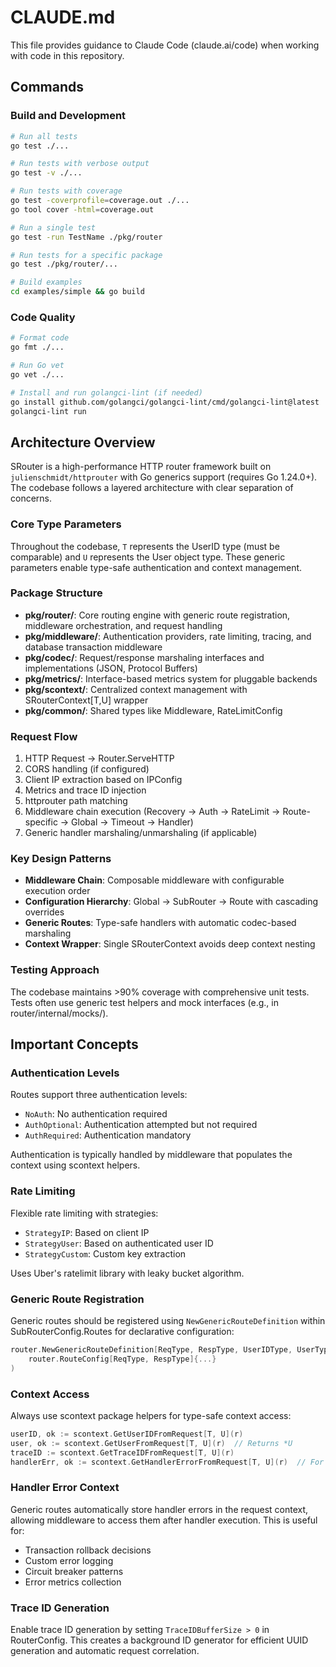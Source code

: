 # CLAUDE.md

This file provides guidance to Claude Code (claude.ai/code) when working with code in this repository.

## Commands

### Build and Development
```bash
# Run all tests
go test ./...

# Run tests with verbose output
go test -v ./...

# Run tests with coverage
go test -coverprofile=coverage.out ./...
go tool cover -html=coverage.out

# Run a single test
go test -run TestName ./pkg/router

# Run tests for a specific package
go test ./pkg/router/...

# Build examples
cd examples/simple && go build
```

### Code Quality
```bash
# Format code
go fmt ./...

# Run Go vet
go vet ./...

# Install and run golangci-lint (if needed)
go install github.com/golangci/golangci-lint/cmd/golangci-lint@latest
golangci-lint run
```

## Architecture Overview

SRouter is a high-performance HTTP router framework built on `julienschmidt/httprouter` with Go generics support (requires Go 1.24.0+). The codebase follows a layered architecture with clear separation of concerns.

### Core Type Parameters
Throughout the codebase, `T` represents the UserID type (must be comparable) and `U` represents the User object type. These generic parameters enable type-safe authentication and context management.

### Package Structure
- **pkg/router/**: Core routing engine with generic route registration, middleware orchestration, and request handling
- **pkg/middleware/**: Authentication providers, rate limiting, tracing, and database transaction middleware
- **pkg/codec/**: Request/response marshaling interfaces and implementations (JSON, Protocol Buffers)
- **pkg/metrics/**: Interface-based metrics system for pluggable backends
- **pkg/scontext/**: Centralized context management with SRouterContext[T,U] wrapper
- **pkg/common/**: Shared types like Middleware, RateLimitConfig

### Request Flow
1. HTTP Request → Router.ServeHTTP
2. CORS handling (if configured)
3. Client IP extraction based on IPConfig
4. Metrics and trace ID injection
5. httprouter path matching
6. Middleware chain execution (Recovery → Auth → RateLimit → Route-specific → Global → Timeout → Handler)
7. Generic handler marshaling/unmarshaling (if applicable)

### Key Design Patterns
- **Middleware Chain**: Composable middleware with configurable execution order
- **Configuration Hierarchy**: Global → SubRouter → Route with cascading overrides
- **Generic Routes**: Type-safe handlers with automatic codec-based marshaling
- **Context Wrapper**: Single SRouterContext avoids deep context nesting

### Testing Approach
The codebase maintains >90% coverage with comprehensive unit tests. Tests often use generic test helpers and mock interfaces (e.g., in router/internal/mocks/).

## Important Concepts

### Authentication Levels
Routes support three authentication levels:
- `NoAuth`: No authentication required
- `AuthOptional`: Authentication attempted but not required
- `AuthRequired`: Authentication mandatory

Authentication is typically handled by middleware that populates the context using scontext helpers.

### Rate Limiting
Flexible rate limiting with strategies:
- `StrategyIP`: Based on client IP
- `StrategyUser`: Based on authenticated user ID
- `StrategyCustom`: Custom key extraction

Uses Uber's ratelimit library with leaky bucket algorithm.

### Generic Route Registration
Generic routes should be registered using `NewGenericRouteDefinition` within SubRouterConfig.Routes for declarative configuration:
```go
router.NewGenericRouteDefinition[ReqType, RespType, UserIDType, UserType](
    router.RouteConfig[ReqType, RespType]{...}
)
```

### Context Access
Always use scontext package helpers for type-safe context access:
```go
userID, ok := scontext.GetUserIDFromRequest[T, U](r)
user, ok := scontext.GetUserFromRequest[T, U](r)  // Returns *U
traceID := scontext.GetTraceIDFromRequest[T, U](r)
handlerErr, ok := scontext.GetHandlerErrorFromRequest[T, U](r)  // For generic routes
```

### Handler Error Context
Generic routes automatically store handler errors in the request context, allowing middleware to access them after handler execution. This is useful for:
- Transaction rollback decisions
- Custom error logging
- Circuit breaker patterns
- Error metrics collection

### Trace ID Generation
Enable trace ID generation by setting `TraceIDBufferSize > 0` in RouterConfig. This creates a background ID generator for efficient UUID generation and automatic request correlation.